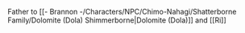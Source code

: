 Father to [[- Brannon -/Characters/NPC/Chimo-Nahagi/Shatterborne Family/Dolomite (Dola) Shimmerborne|Dolomite (Dola)]] and [[Ri]]
